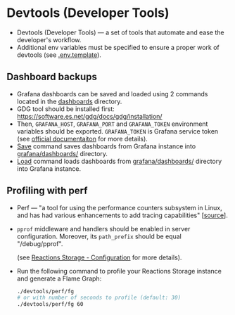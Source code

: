 # Devtools (Developer Tools)

* Devtools (Developer Tools) — a set of tools that automate and ease the developer's workflow.
* Additional env variables must be specified to ensure a proper work of devtools (see [.env.template](../../../.env.template)).

## Dashboard backups

* Grafana dashboards can be saved and loaded using 2 commands located in the [dashboards](../../../devtools/dashboards/) directory.
* GDG tool should be installed first: https://software.es.net/gdg/docs/gdg/installation/
* Then, `GRAFANA_HOST`, `GRAFANA_PORT` and `GRAFANA_TOKEN` environment variables should be exported. `GRAFANA_TOKEN` is Grafana service token (see [official documentaiton](https://grafana.com/docs/grafana/latest/administration/service-accounts/) for more details).
* [Save](../../../devtools/dashboards/save) command saves dashboards from Grafana instance into [grafana/dashboards/](../../../grafana/dashboards/) directory.
* [Load](../../../devtools/dashboards/load) command loads dashboards from [grafana/dashboards/](../../../grafana/dashboards/) directory into Grafana instance.

## Profiling with perf

* Perf — "a tool for using the performance counters subsystem in Linux, and has had various enhancements to add tracing capabilities" [[source](https://perf.wiki.kernel.org/index.php/Main_Page)].
* `pprof` middleware and handlers should be enabled in server configuration. Moreover, its `path_prefix` should be equal "/debug/pprof".

  (see [Reactions Storage - Configuration](../sections/reactions_storage.md#configuration) for more details).

* Run the following command to profile your Reactions Storage instance and generate a Flame Graph:

  ```bash
  ./devtools/perf/fg
  # or with number of seconds to profile (default: 30)
  ./devtools/perf/fg 60
  ```
